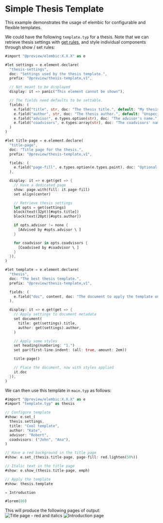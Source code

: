 # Simple Thesis Template

This example demonstrates the usage of elembic for configurable and flexible templates.

We could have the following `template.typ` for a thesis. Note that we can retrieve thesis settings with [get rules](../elements/scripting/get.md), and style individual components through show / set rules:

```rs
#import "@preview/elembic:X.X.X" as e

#let settings = e.element.declare(
  "thesis-settings",
  doc: "Settings used by the thesis template.",
  prefix: "@preview/thesis-template,v1",

  // Not meant to be displayed
  display: it => panic("This element cannot be shown"),

  // The fields need defaults to be settable.
  fields: (
    e.field("title", str, doc: "The thesis title.", default: "My thesis"),
    e.field("author", str, doc: "The thesis author.", default: "Unspecified Author"),
    e.field("advisor", e.types.option(str), doc: "The advisor's name."),
    e.field("coadvisors", e.types.array(str), doc: "The coadvisors' names."),
  )
)

#let title-page = e.element.declare(
  "title-page",
  doc: "Title page for the thesis.",
  prefix: "@preview/thesis-template,v1",

  fields: (
    e.field("page-fill", e.types.option(e.types.paint), doc: "Optional page fill", default: none),
  ),

  display: it => e.get(get => {
    // Have a dedicated page
    show: page.with(fill: it.page-fill)
    set align(center)

    // Retrieve thesis settings
    let opts = get(settings)
    block(text(32pt)[#opts.title])
    block(text(20pt)[#opts.author])

    if opts.advisor != none {
      [Advised by #opts.advisor \ ]
    }

    for coadvisor in opts.coadvisors {
      [Coadvised by #coadvisor \ ]
    }
  }),
)

#let template = e.element.declare(
  "thesis",
  doc: "The best thesis template.",
  prefix: "@preview/thesis-template,v1",

  fields: (
    e.field("doc", content, doc: "The document to apply the template on.", required: true),
  ),

  display: it => e.get(get => {
    // Apply settings to document metadata
    set document(
      title: get(settings).title,
      author: get(settings).author,
    )

    // Apply some styles
    set heading(numbering: "1.")
    set par(first-line-indent: (all: true, amount: 2em))

    title-page()

    // Place the document, now with styles applied
    it.doc
  }),
)
```

We can then use this template in `main.typ` as follows:

```rs
#import "@preview/elembic:X.X.X" as e
#import "template.typ" as thesis

// Configure template
#show: e.set_(
  thesis.settings,
  title: "Cool template",
  author: "Kate",
  advisor: "Robert",
  coadvisors: ("John", "Ana"),
)

// Have a red background in the title page
#show: e.set_(thesis.title-page, page-fill: red.lighten(50%))

// Italic text in the title page
#show: e.show_(thesis.title-page, emph)

// Apply the template
#show: thesis.template

= Introduction

#lorem(80)
```

This will produce the following pages of output:
![Title page - red and italics](https://github.com/user-attachments/assets/94f4b57b-82fc-41ff-bc0a-36989b2db9bc)
![Introduction page](https://github.com/user-attachments/assets/c2dae6d9-1a8c-4626-ad2d-acf394cceb74)
